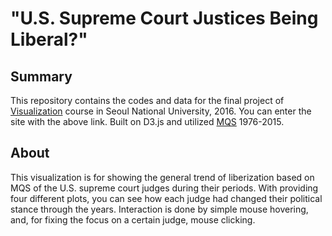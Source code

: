 # "U.S. Supreme Court Justices Being Liberal?"

## Summary

This repository contains the codes and data for the final project of [Visualization](https://github.com/isc-visualization/isc-visualization-2016) course in Seoul National University, 2016.
You can enter the site with the above link.
Built on D3.js and utilized [MQS](https://mqscores.lsa.umich.edu/) 1976-2015.

## About

This visualization is for showing the general trend of liberization based on MQS of the U.S. supreme court judges during their periods.
With providing four different plots, you can see how each judge had changed their political stance through the years.
Interaction is done by simple mouse hovering, and, for fixing the focus on a certain judge, mouse clicking.
